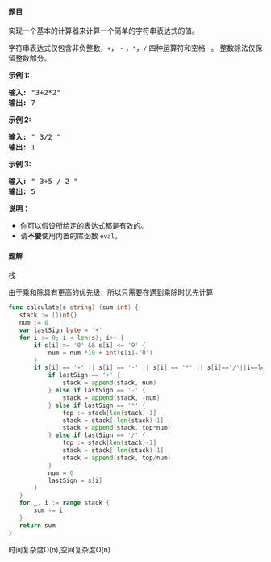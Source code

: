 #### 题目
<p>实现一个基本的计算器来计算一个简单的字符串表达式的值。</p>

<p>字符串表达式仅包含非负整数，<code>+</code>， <code>-</code> ，<code>*</code>，<code>/</code> 四种运算符和空格&nbsp;<code>&nbsp;</code>。 整数除法仅保留整数部分。</p>

<p><strong>示例&nbsp;1:</strong></p>

<pre><strong>输入: </strong>&quot;3+2*2&quot;
<strong>输出:</strong> 7
</pre>

<p><strong>示例 2:</strong></p>

<pre><strong>输入:</strong> &quot; 3/2 &quot;
<strong>输出:</strong> 1</pre>

<p><strong>示例 3:</strong></p>

<pre><strong>输入:</strong> &quot; 3+5 / 2 &quot;
<strong>输出:</strong> 5
</pre>

<p><strong>说明：</strong></p>

<ul>
	<li>你可以假设所给定的表达式都是有效的。</li>
	<li>请<strong>不要</strong>使用内置的库函数 <code>eval</code>。</li>
</ul>


 #### 题解
 栈
 
 由于乘和除具有更高的优先级，所以只需要在遇到乘除时优先计算
 ```go
func calculate(s string) (sum int) {
	stack := []int{}
	num := 0
	var lastSign byte = '+'
	for i := 0; i < len(s); i++ {
		if s[i] >= '0' && s[i] <= '9' {
			num = num *10 + int(s[i]-'0')
		}
		if s[i] == '+' || s[i] == '-' || s[i] == '*' || s[i]=='/'||i==len(s)-1{
			if lastSign == '+' {
				stack = append(stack, num)
			} else if lastSign == '-' {
				stack = append(stack, -num)
			} else if lastSign == '*' {
				top := stack[len(stack)-1]
				stack = stack[:len(stack)-1]
				stack = append(stack, top*num)
			} else if lastSign == '/' {
				top := stack[len(stack)-1]
				stack = stack[:len(stack)-1]
				stack = append(stack, top/num)
			}
			num = 0
			lastSign = s[i]
		}
	}
	for _, i := range stack {
		sum += i
	}
	return sum
}
```
 时间复杂度O(n),空间复杂度O(n)